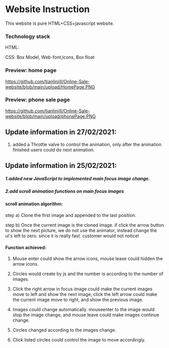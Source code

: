 # Website Instruction

This website is pure HTML+CSS+javascript website. 

### Technology stack

HTML: 

CSS: Box Model, Web-font,Icons, Box float





### Preview: home page

https://github.com/tianlinjill/Online-Sale-website/blob/main/upload/HomePage.PNG

### Preview: phone sale page 

https://github.com/tianlinjill/Online-Sale-website/blob/main/upload/phonePage.PNG



## Update information in 27/02/2021:

1. added a Throttle valve to control the animation, only after the animation finished users could do next animation.





## Update information in 25/02/2021:

##### 1.added new JavaScript to implemented main focus image change.

##### 2.add scroll animation functions on main focus images

#### scroll animation algorithm: 

step a) Clone the first image and appended to the last position.

step b) Once the current image is the cloned image. if click the arrow button to show the next picture, we do not use the animator, instead change the ul's left to zero. since it is really fast. customer would not notice!



#### Function achieved:

1) Mouse enter could show the arrow icons, mouse lease could hidden the arrow icons.

2) Circles would create by js and the number is according to the number of images.

3) Click the right arrow in focus image could make the current images move to left and show the next image, click the left arrow could make the current image move to right, and show the previous image.

4) Images could  change automatically. mouseenter to the image would stop the image change, and mouse leave could make images continue change.

5) Circles changed according to the images change.

6) Click listed circles could control the image to move accordingly.

